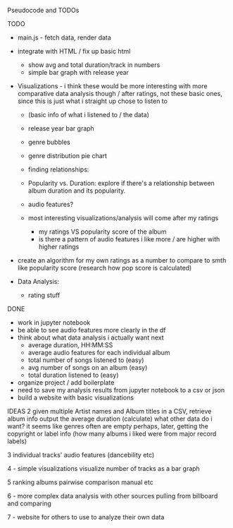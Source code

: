 Pseudocode and TODOs

TODO
- main.js - fetch data, render data
- integrate with HTML / fix up basic html
    - show avg and total duration/track in numbers
    - simple bar graph with release year

- Visualizations - i think these would be more interesting with more comparative data analysis though / after ratings, not these basic ones, since this is just what i straight up chose to listen to
    - (basic info of what i listened to / the data)
    - release year bar graph
    - genre bubbles
    - genre distribution pie chart

    - finding relationships:
    - Popularity vs. Duration: explore if there's a relationship between album duration and its popularity.
    
    - audio features?

    - most interesting visualizations/analysis will come after my ratings
        - my ratings VS popularity score of the album
        - is there a pattern of audio features i like more / are higher with higher ratings


- create an algorithm for my own ratings as a number to compare to smth like popularity score (research how pop score is calculated)

- Data Analysis:
    - rating stuff


DONE
- work in jupyter notebook
- be able to see audio features more clearly in the df
- think about what data analysis i actually want next
    - average duration, HH:MM:SS
    - average audio features for each individual album
    - total number of songs listened to (easy)
    - avg number of songs on an album (easy)
    - total duration listened to (easy)
- organize project / add boilerplate
- need to save my analysis results from jupyter notebook to a csv or json
- build a website with basic visualizations

IDEAS
2
given multiple Artist names and Album titles in a CSV, retrieve album info
output the average duration (calculate)
what other data do i want?
    it seems like genres often are empty
    perhaps, later, getting the copyright or label info (how many albums i liked were from major record labels)

3 individual tracks' audio features (dancebility etc)

4 - simple visualizations
visualize number of tracks as a bar graph

5 ranking albums 
pairwise comparison
manual
etc

6 - more complex data analysis with other sources
pulling from billboard and comparing

7 - website for others to use to analyze their own data